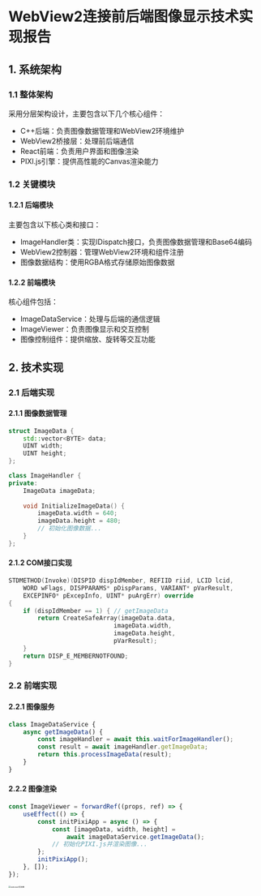 # WebView2连接前后端图像显示技术实现报告

## 1. 系统架构

### 1.1 整体架构

采用分层架构设计，主要包含以下几个核心组件：

- C++后端：负责图像数据管理和WebView2环境维护
- WebView2桥接层：处理前后端通信
- React前端：负责用户界面和图像渲染
- PIXI.js引擎：提供高性能的Canvas渲染能力

### 1.2 关键模块

#### 1.2.1 后端模块

主要包含以下核心类和接口：

- ImageHandler类：实现IDispatch接口，负责图像数据管理和Base64编码
- WebView2控制器：管理WebView2环境和组件注册
- 图像数据结构：使用RGBA格式存储原始图像数据

#### 1.2.2 前端模块

核心组件包括：

- ImageDataService：处理与后端的通信逻辑
- ImageViewer：负责图像显示和交互控制
- 图像控制组件：提供缩放、旋转等交互功能

## 2. 技术实现

### 2.1 后端实现

#### 2.1.1 图像数据管理

```cpp
struct ImageData {
    std::vector<BYTE> data;
    UINT width;
    UINT height;
};

class ImageHandler {
private:
    ImageData imageData;
    
    void InitializeImageData() {
        imageData.width = 640;
        imageData.height = 480;
        // 初始化图像数据...
    }
};
```

#### 2.1.2 COM接口实现

```cpp
STDMETHOD(Invoke)(DISPID dispIdMember, REFIID riid, LCID lcid,
    WORD wFlags, DISPPARAMS* pDispParams, VARIANT* pVarResult,
    EXCEPINFO* pExcepInfo, UINT* puArgErr) override 
{
    if (dispIdMember == 1) { // getImageData
        return CreateSafeArray(imageData.data, 
                             imageData.width, 
                             imageData.height, 
                             pVarResult);
    }
    return DISP_E_MEMBERNOTFOUND;
}
```

### 2.2 前端实现

#### 2.2.1 图像服务

```javascript
class ImageDataService {
    async getImageData() {
        const imageHandler = await this.waitForImageHandler();
        const result = await imageHandler.getImageData;
        return this.processImageData(result);
    }
}
```

#### 2.2.2 图像渲染

```javascript
const ImageViewer = forwardRef((props, ref) => {
    useEffect(() => {
        const initPixiApp = async () => {
            const [imageData, width, height] = 
                await imageDataService.getImageData();
            // 初始化PIXI.js并渲染图像...
        };
        initPixiApp();
    }, []);
});
```

<img src="C:\Users\fuyuk\Documents\实习\汇报\图片\webview2实现图.png" alt="webview2实现图" style="zoom:25%;" />